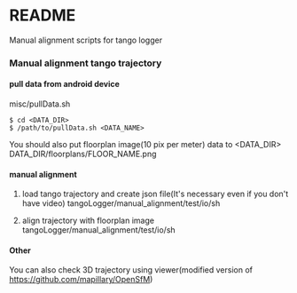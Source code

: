# README #

Manual alignment scripts for tango logger

### Manual alignment tango trajectory ###
#### pull data from android device ####
misc/pullData.sh
```
$ cd <DATA_DIR>
$ /path/to/pullData.sh <DATA_NAME>
```

You should also put floorplan image(10 pix per meter) data to <DATA_DIR>  
DATA_DIR/floorplans/FLOOR_NAME.png

#### manual alignment ####
1. load tango trajectory and create json file(It's necessary even if you don't have video)
tangoLogger/manual_alignment/test/io/sh

2. align trajectory with floorplan image
tangoLogger/manual_alignment/test/io/sh  

#### Other ####
You can also check 3D trajectory using viewer(modified version of https://github.com/mapillary/OpenSfM)